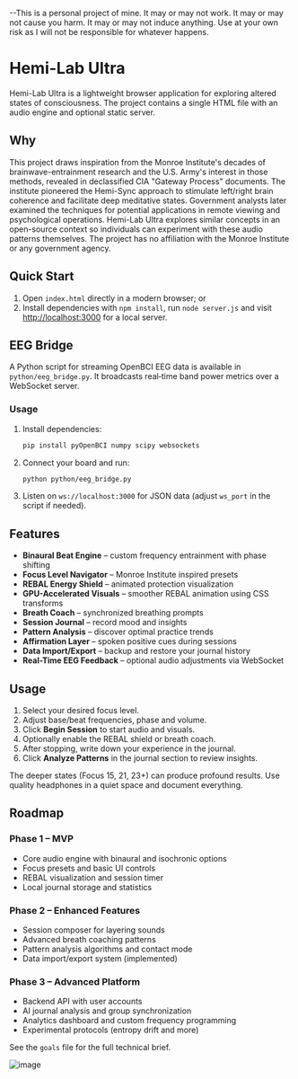 --This is a personal project of mine. It may or may not work. It may or may not cause you harm. It may or may not induce anything. Use at your own risk as I will not be responsible for whatever happens. 

# Hemi-Lab Ultra

Hemi-Lab Ultra is a lightweight browser application for exploring altered states of consciousness. The project contains a single HTML file with an audio engine and optional static server.

## Why
This project draws inspiration from the Monroe Institute's decades of
brainwave-entrainment research and the U.S. Army's interest in those
methods, revealed in declassified CIA "Gateway Process" documents. The
institute pioneered the Hemi-Sync approach to stimulate left/right brain
coherence and facilitate deep meditative states. Government analysts
later examined the techniques for potential applications in remote
viewing and psychological operations. Hemi-Lab Ultra explores similar
concepts in an open-source context so individuals can experiment with
these audio patterns themselves. The project has no affiliation with the
Monroe Institute or any government agency.

## Quick Start
1. Open `index.html` directly in a modern browser; or
2. Install dependencies with `npm install`, run `node server.js` and visit [http://localhost:3000](http://localhost:3000) for a local server.

## EEG Bridge
A Python script for streaming OpenBCI EEG data is available in `python/eeg_bridge.py`.
It broadcasts real‑time band power metrics over a WebSocket server.

### Usage
1. Install dependencies:
   ```bash
   pip install pyOpenBCI numpy scipy websockets
   ```
2. Connect your board and run:
   ```bash
   python python/eeg_bridge.py
   ```
3. Listen on `ws://localhost:3000` for JSON data (adjust `ws_port` in the script if needed).

## Features
- **Binaural Beat Engine** – custom frequency entrainment with phase shifting
- **Focus Level Navigator** – Monroe Institute inspired presets
- **REBAL Energy Shield** – animated protection visualization
- **GPU-Accelerated Visuals** – smoother REBAL animation using CSS transforms
- **Breath Coach** – synchronized breathing prompts
- **Session Journal** – record mood and insights
- **Pattern Analysis** – discover optimal practice trends
- **Affirmation Layer** – spoken positive cues during sessions
- **Data Import/Export** – backup and restore your journal history
- **Real-Time EEG Feedback** – optional audio adjustments via WebSocket

## Usage
1. Select your desired focus level.
2. Adjust base/beat frequencies, phase and volume.
3. Click **Begin Session** to start audio and visuals.
4. Optionally enable the REBAL shield or breath coach.
5. After stopping, write down your experience in the journal.
6. Click **Analyze Patterns** in the journal section to review insights.

The deeper states (Focus 15, 21, 23+) can produce profound results. Use quality headphones in a quiet space and document everything.

## Roadmap
### Phase 1 – MVP
- Core audio engine with binaural and isochronic options
- Focus presets and basic UI controls
- REBAL visualization and session timer
- Local journal storage and statistics

### Phase 2 – Enhanced Features
- Session composer for layering sounds
- Advanced breath coaching patterns
- Pattern analysis algorithms and contact mode
- Data import/export system (implemented)

### Phase 3 – Advanced Platform
- Backend API with user accounts
- AI journal analysis and group synchronization
- Analytics dashboard and custom frequency programming
- Experimental protocols (entropy drift and more)

See the `goals` file for the full technical brief.

![image](https://github.com/user-attachments/assets/30e324d7-a2f5-4139-addf-73fbca760aaa)


